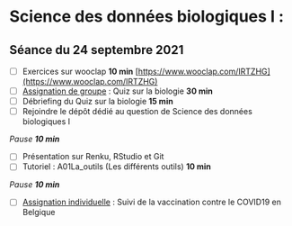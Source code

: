 # Science des données biologiques I :
## Séance du 24 septembre 2021

- [ ] Exercices sur wooclap **10 min** [https://www.wooclap.com/IRTZHG](https://www.wooclap.com/IRTZHG)
- [ ] [Assignation de groupe](https://wp.sciviews.org/sdd-umons-2021/d%C3%A9couverte-des-outils.html#%C3%A0-vous-de-jouer-9) : Quiz sur la biologie **30 min**
- [ ] Débriefing du Quiz sur la biologie **15 min**
- [ ] Rejoindre le dépôt dédié au question de Science des données biologiques I 

*Pause **10 min***

- [ ] Présentation sur Renku, RStudio et Git
- [ ] Tutoriel : A01La_outils (Les différents outils) **10 min**

*Pause **10 min***

- [ ] [Assignation individuelle](https://wp.sciviews.org/sdd-umons-2021/premier-projet.html#%C3%A0-vous-de-jouer-16) : Suivi de la vaccination contre le COVID19 en Belgique
